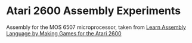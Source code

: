 # Atari 2600 Assembly Experiments

Assembly for the MOS 6507 microprocessor, taken from
[Learn Assembly Language by Making Games for the Atari 2600]

[learn assembly language by making games for the atari 2600]: https://www.udemy.com/course/programming-games-for-the-atari-2600/

